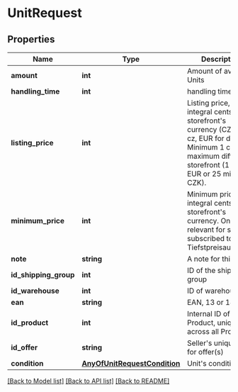 # UnitRequest

## Properties
Name | Type | Description | Notes
------------ | ------------- | ------------- | -------------
**amount** | **int** | Amount of available Units | [optional] 
**handling_time** | **int** | handling time | 
**listing_price** | **int** | Listing price, in integral cents of the storefront&#x27;s currency (CZK for cz, EUR for de, sk). Minimum 1 cent, maximum differs by storefront (1 million EUR or 25 million CZK). | 
**minimum_price** | **int** | Minimum price, in integral cents of the storefront&#x27;s currency. Only relevant for sellers subscribed to Tiefstpreisautomatik | [optional] 
**note** | **string** | A note for this unit | [optional] 
**id_shipping_group** | **int** | ID of the shipping group | [optional] 
**id_warehouse** | **int** | ID of warehouse | [optional] 
**ean** | **string** | EAN, 13 or 14 digits | [optional] 
**id_product** | **int** | Internal ID of Product, unique across all Products | [optional] 
**id_offer** | **string** | Seller&#x27;s unique ID for offer(s) | 
**condition** | [**AnyOfUnitRequestCondition**](AnyOfUnitRequestCondition.md) | Unit&#x27;s condition | [optional] 

[[Back to Model list]](../../README.md#documentation-for-models) [[Back to API list]](../../README.md#documentation-for-api-endpoints) [[Back to README]](../../README.md)

